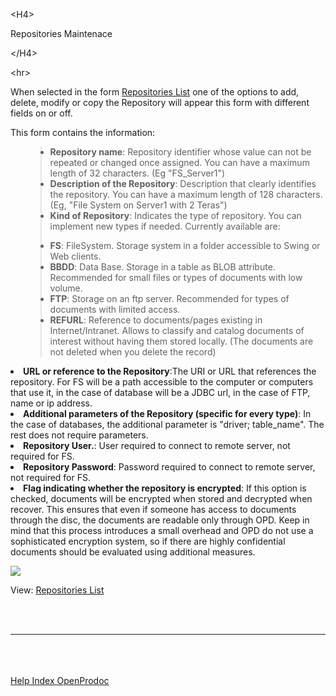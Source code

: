 

&lt;H4&gt;

Repositories Maintenace

&lt;/H4&gt;



&lt;hr&gt;


<p>When selected in the form <a href='EN_ListRepositories.md'>Repositories List</a> one of the options to add, delete, modify or copy the Repository will appear this form with different fields on or off.</p>
<p>This form contains the information:</p>
<ul>
<blockquote><li><b>Repository name</b>: Repository identifier whose value can not be repeated or changed once assigned. You can have a maximum length of 32 characters. (Eg "FS_Server1")</li>
<li><b>Description of the Repository</b>: Description that clearly identifies the repository. You can have a maximum length of 128 characters. (Eg, "File System on Server1 with 2 Teras")</li>
<li><b>Kind of Repository</b>: Indicates the type of repository. You can implement new types if needed. Currently available are:<br>
<blockquote><ul>
</blockquote><li><b>FS</b>: FileSystem. Storage system in a folder accessible to Swing or Web clients.</li>
<li><b>BBDD</b>: Data Base. Storage in a table as BLOB attribute. Recommended for small files or types of documents with low volume.</li>
<li><b>FTP</b>: Storage on an ftp server. Recommended for types of documents with limited access.</li>
<li><b>REFURL</b>: Reference to documents/pages existing in Internet/Intranet. Allows to classify and catalog documents of interest without having them stored locally. (The documents are not deleted when you delete the record)</li>
<blockquote></ul>
</blockquote></li>
<li><b>URL or reference to the Repository</b>:The URI or URL that references the repository. For FS will be a path accessible to the computer or computers that use it, in the case of database will be a JDBC url, in the case of FTP, name or ip address.</li>
<li><b>Additional parameters of the Repository (specific for every type)</b>: In the case of databases, the additional parameter is "driver; table_name". The rest does not require parameters.</li>
<li><b>Repository User.</b>: User required to connect to remote server, not required for FS.</li>
<li><b>Repository Password</b>: Password required to connect to remote server, not required for FS.</li>
<li><b>Flag indicating whether the repository is encrypted</b>: If this option is checked, documents will be encrypted when stored and decrypted when recover. This ensures that even if someone has access to documents through the disc, the documents are readable only through OPD. Keep in mind that this process introduces a small overhead and OPD do not use a sophisticated encryption system, so if there are highly confidential documents should be evaluated using additional measures.</li>
</ul>
<p> <img src='http://dl.dropbox.com/u/49603479/OpenProdoc/EN/Img/MantRepositories.jpg' /> </p>
<p>View: <a href='EN_ListRepositories.md'>Repositories List</a></p>
<br>
<br>
<hr><br>
<br>
<br>
<a href='EN_HelpIndex.md'>Help Index OpenProdoc</a>